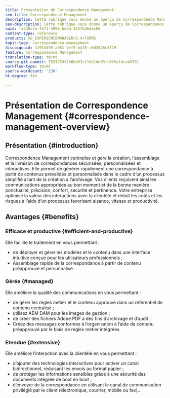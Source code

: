 ```yaml
---
title: Présentation de Correspondence Management
seo-title: Correspondence Management
description: Cette rubrique vous donne un aperçu de Correspondence Management.
seo-description: Cette rubrique vous donne un aperçu de Correspondence Management.
uuid: fa230c7e-fef1-4996-bdda-1637b36dac68
content-type: reference
products: SG_EXPERIENCEMANAGER/6.4/FORMS
topic-tags: correspondence-management
discoiquuid: 1291b395-a981-4ef9-b4f0-c0d3026c5f19
feature: Correspondence Management
translation-type: tm+mt
source-git-commit: 75312539136bb53cf1db1de03fc0f9a1dca49791
workflow-type: tm+mt
source-wordcount: '230'
ht-degree: 91%

---
```



# Présentation de Correspondence Management {#correspondence-management-overview}

## Présentation {#introduction}

Correspondence Management centralise et gère la création, l’assemblage et la livraison de correspondances sécurisées, personnalisées et interactives. Elle permet de générer rapidement une correspondance à partir de contenus prévalidés et personnalisés dans le cadre d’un processus simplifié allant de la création à l’archivage. Vos clients reçoivent ainsi les communications appropriées au bon moment et de la bonne manière : ponctualité, précision, confort, sécurité et pertinence. Votre entreprise optimise la valeur des interactions avec la clientèle et réduit les coûts et les risques à l’aide d’un processus favorisant aisance, vitesse et productivité.

## Avantages {#benefits}

### Efficace et productive {#efficient-and-productive}

Elle facilite le traitement en vous permettant :

* de déployer et gérer les modèles et le contenu dans une interface intuitive conçue pour les utilisateurs professionnels ;
* Assemblage rapide de la correspondance à partir de contenu préapprouvé et personnalisé

### Gérée {#managed}

Elle améliore la qualité des communications en vous permettant :

* de gérer les règles métier et le contenu approuvé dans un référentiel de contenu centralisé ;
* utilisez AEM DAM pour les images de gestion ;
* de créer des fichiers Adobe PDF à des fins d’archivage et d’audit ;
* Créez des messages conformes à l’organisation à l’aide de contenu préapprouvé par le biais de règles métier intégrées.

### Etendue {#extensive}

Elle améliore l’interaction avec la clientèle en vous permettant :

* d’ajouter des technologies interactives pour activer un canal bidirectionnel, réduisant les envois au format papier ;
* de protéger les informations sensibles grâce à une sécurité des documents intégrée de bout en bout ;
* d’envoyer de la correspondance en utilisant le canal de communication privilégié par le client (électronique, courrier, mobile ou fax)..


